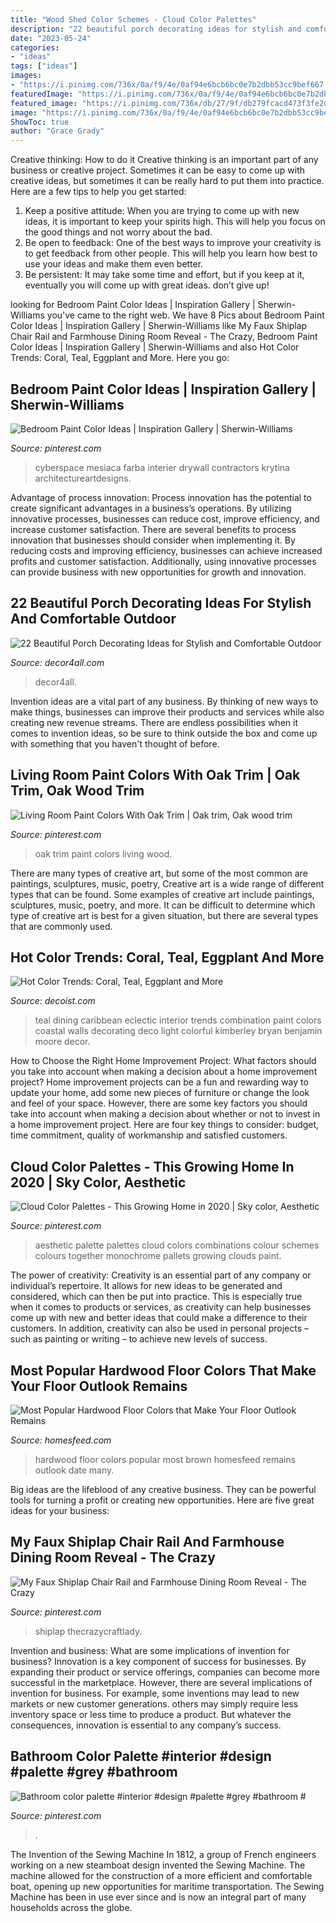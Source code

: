 ```yaml
---
title: "Wood Shed Color Schemes - Cloud Color Palettes"
description: "22 beautiful porch decorating ideas for stylish and comfortable outdoor"
date: "2023-05-24"
categories:
- "ideas"
tags: ["ideas"]
images:
- "https://i.pinimg.com/736x/0a/f9/4e/0af94e6bcb6bc0e7b2dbb53cc9bef667.jpg"
featuredImage: "https://i.pinimg.com/736x/0a/f9/4e/0af94e6bcb6bc0e7b2dbb53cc9bef667.jpg"
featured_image: "https://i.pinimg.com/736x/db/27/9f/db279fcacd473f3fe2d8acb159680126.jpg"
image: "https://i.pinimg.com/736x/0a/f9/4e/0af94e6bcb6bc0e7b2dbb53cc9bef667.jpg"
ShowToc: true
author: "Grace Grady"
---
```



Creative thinking: How to do it
Creative thinking is an important part of any business or creative project. Sometimes it can be easy to come up with creative ideas, but sometimes it can be really hard to put them into practice. Here are a few tips to help you get started: 
1. Keep a positive attitude: When you are trying to come up with new ideas, it is important to keep your spirits high. This will help you focus on the good things and not worry about the bad. 
2. Be open to feedback: One of the best ways to improve your creativity is to get feedback from other people. This will help you learn how best to use your ideas and make them even better. 
3. Be persistent: It may take some time and effort, but if you keep at it, eventually you will come up with great ideas. don’t give up!

	

		
looking for Bedroom Paint Color Ideas | Inspiration Gallery | Sherwin-Williams you've came to the right web. We have 8 Pics about Bedroom Paint Color Ideas | Inspiration Gallery | Sherwin-Williams like My Faux Shiplap Chair Rail and Farmhouse Dining Room Reveal - The Crazy, Bedroom Paint Color Ideas | Inspiration Gallery | Sherwin-Williams and also Hot Color Trends: Coral, Teal, Eggplant and More. Here you go:
		
    
## Bedroom Paint Color Ideas | Inspiration Gallery | Sherwin-Williams

<img loading=lazy src="https://i.pinimg.com/736x/db/27/9f/db279fcacd473f3fe2d8acb159680126.jpg" onerror="this.onerror=null;this.src='https://tse4.mm.bing.net/th?id=OIP.dCkHK22W2noPcI8WCJX5YwHaEH&amp;pid=15.1';" alt="Bedroom Paint Color Ideas | Inspiration Gallery | Sherwin-Williams">

_Source: pinterest.com_

>cyberspace mesiaca farba interier drywall contractors krytina architectureartdesigns. 

	

Advantage of process innovation:
Process innovation has the potential to create significant advantages in a business’s operations. By utilizing innovative processes, businesses can reduce cost, improve efficiency, and increase customer satisfaction.
There are several benefits to process innovation that businesses should consider when implementing it. By reducing costs and improving efficiency, businesses can achieve increased profits and customer satisfaction. Additionally, using innovative processes can provide business with new opportunities for growth and innovation.

    
## 22 Beautiful Porch Decorating Ideas For Stylish And Comfortable Outdoor

<img loading=lazy src="https://decor4all.com/wp-content/uploads/2013/05/porch-decorating-outdoor-furniture-summer-home-decor-17.jpg" onerror="this.onerror=null;this.src='https://tse4.mm.bing.net/th?id=OIP.BrVgBC1COXHctEmBopUnJAHaK5&amp;pid=15.1';" alt="22 Beautiful Porch Decorating Ideas for Stylish and Comfortable Outdoor">

_Source: decor4all.com_

>decor4all. 

	

Invention ideas are a vital part of any business. By thinking of new ways to make things, businesses can improve their products and services while also creating new revenue streams. There are endless possibilities when it comes to invention ideas, so be sure to think outside the box and come up with something that you haven't thought of before.

    
## Living Room Paint Colors With Oak Trim | Oak Trim, Oak Wood Trim

<img loading=lazy src="https://i.pinimg.com/736x/0a/f9/4e/0af94e6bcb6bc0e7b2dbb53cc9bef667.jpg" onerror="this.onerror=null;this.src='https://tse1.mm.bing.net/th?id=OIP.tOYmj042bukRuvhrLDKjkgHaJ4&amp;pid=15.1';" alt="Living Room Paint Colors With Oak Trim | Oak trim, Oak wood trim">

_Source: pinterest.com_

>oak trim paint colors living wood. 

	

There are many types of creative art, but some of the most common are paintings, sculptures, music, poetry,
Creative art is a wide range of different types that can be found. Some examples of creative art include paintings, sculptures, music, poetry, and more. It can be difficult to determine which type of creative art is best for a given situation, but there are several types that are commonly used.

    
## Hot Color Trends: Coral, Teal, Eggplant And More

<img loading=lazy src="http://cdn.decoist.com/wp-content/uploads/2014/07/Eclectic-dining-room-with-a-breezy-combination-of-Caribbean-Teal-and-white.jpg" onerror="this.onerror=null;this.src='https://tse1.mm.bing.net/th?id=OIP.Oj4CjYncHhOLYCbR3A8q2AHaE3&amp;pid=15.1';" alt="Hot Color Trends: Coral, Teal, Eggplant and More">

_Source: decoist.com_

>teal dining caribbean eclectic interior trends combination paint colors coastal walls decorating deco light colorful kimberley bryan benjamin moore decor. 

	

How to Choose the Right Home Improvement Project: What factors should you take into account when making a decision about a home improvement project?
Home improvement projects can be a fun and rewarding way to update your home, add some new pieces of furniture or change the look and feel of your space. However, there are some key factors you should take into account when making a decision about whether or not to invest in a home improvement project. Here are four key things to consider: budget, time commitment, quality of workmanship and satisfied customers.

    
## Cloud Color Palettes - This Growing Home In 2020 | Sky Color, Aesthetic

<img loading=lazy src="https://i.pinimg.com/736x/2e/f5/d1/2ef5d165dd5c8e444586eaf8bd999888.jpg" onerror="this.onerror=null;this.src='https://tse3.mm.bing.net/th?id=OIP.iIwzGexU0BWH-XpdhfbSeAHaLG&amp;pid=15.1';" alt="Cloud Color Palettes - This Growing Home in 2020 | Sky color, Aesthetic">

_Source: pinterest.com_

>aesthetic palette palettes cloud colors combinations colour schemes colours together monochrome pallets growing clouds paint. 

	

The power of creativity:
Creativity is an essential part of any company or individual’s repertoire. It allows for new ideas to be generated and considered, which can then be put into practice. This is especially true when it comes to products or services, as creativity can help businesses come up with new and better ideas that could make a difference to their customers. In addition, creativity can also be used in personal projects – such as painting or writing – to achieve new levels of success.

    
## Most Popular Hardwood Floor Colors That Make Your Floor Outlook Remains

<img loading=lazy src="https://homesfeed.com/wp-content/uploads/2015/08/most-popular-hardwood-floor-colors-for-home-ideas-with-unique-standing-lamp-and-bay-windows-plus-brown-wall.jpg" onerror="this.onerror=null;this.src='https://tse3.mm.bing.net/th?id=OIP.g3PBHkFOzrHC59D-Wl2uGAHaFj&amp;pid=15.1';" alt="Most Popular Hardwood Floor Colors that Make Your Floor Outlook Remains">

_Source: homesfeed.com_

>hardwood floor colors popular most brown homesfeed remains outlook date many. 

	

Big ideas are the lifeblood of any creative business. They can be powerful tools for turning a profit or creating new opportunities. Here are five great ideas for your business:

    
## My Faux Shiplap Chair Rail And Farmhouse Dining Room Reveal - The Crazy

<img loading=lazy src="https://i.pinimg.com/736x/77/a6/51/77a651e1a1c938e32e0b312ddde1ad69.jpg" onerror="this.onerror=null;this.src='https://tse3.mm.bing.net/th?id=OIP.pUxHr93EdQQdGz-9z56bUgHaJ3&amp;pid=15.1';" alt="My Faux Shiplap Chair Rail and Farmhouse Dining Room Reveal - The Crazy">

_Source: pinterest.com_

>shiplap thecrazycraftlady. 

	

Invention and business: What are some implications of invention for business?
Innovation is a key component of success for businesses. By expanding their product or service offerings, companies can become more successful in the marketplace. However, there are several implications of invention for business. For example, some inventions may lead to new markets or new customer generations. others may simply require less inventory space or less time to produce a product. But whatever the consequences, innovation is essential to any company’s success.

    
## Bathroom Color Palette #interior #design #palette #grey #bathroom #

<img loading=lazy src="https://i.pinimg.com/736x/ed/d6/cf/edd6cff3eda45989c5228c0797b38c4d.jpg" onerror="this.onerror=null;this.src='https://tse3.mm.bing.net/th?id=OIP._pO_5BXxJbj2MUo5H6BVfAHaJ_&amp;pid=15.1';" alt="Bathroom color palette #interior #design #palette #grey #bathroom #">

_Source: pinterest.com_

>. 

	

The Invention of the Sewing Machine
In 1812, a group of French engineers working on a new steamboat design invented the Sewing Machine. The machine allowed for the construction of a more efficient and comfortable boat, opening up new opportunities for maritime transportation. The Sewing Machine has been in use ever since and is now an integral part of many households across the globe.

